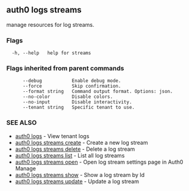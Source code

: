 ## auth0 logs streams

manage resources for log streams.

### Flags

```
  -h, --help   help for streams
```

### Flags inherited from parent commands

```
      --debug           Enable debug mode.
      --force           Skip confirmation.
      --format string   Command output format. Options: json.
      --no-color        Disable colors.
      --no-input        Disable interactivity.
      --tenant string   Specific tenant to use.
```

### SEE ALSO

* [auth0 logs](auth0_logs.md)	 - View tenant logs
* [auth0 logs streams create](auth0_logs_streams_create.md)	 - Create a new log stream
* [auth0 logs streams delete](auth0_logs_streams_delete.md)	 - Delete a log stream
* [auth0 logs streams list](auth0_logs_streams_list.md)	 - List all log streams
* [auth0 logs streams open](auth0_logs_streams_open.md)	 - Open log stream settings page in Auth0 Manage
* [auth0 logs streams show](auth0_logs_streams_show.md)	 - Show a log stream by Id
* [auth0 logs streams update](auth0_logs_streams_update.md)	 - Update a log stream
